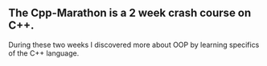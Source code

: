 ## The Cpp-Marathon is a 2 week crash course on C++.
During these two weeks I discovered more about OOP by learning specifics of the C++ language.
